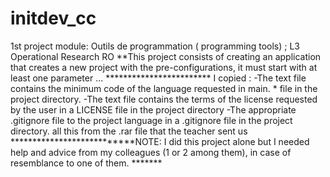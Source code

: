 # initdev_cc

1st project module: Outils de programmation ( programming tools) ; L3 Operational Research RO
**This project consists of creating an application that creates a new project with the pre-configurations, it must start with at least one parameter ... ************************
I copied :
-The text file contains the minimum code of the language requested in main. * file in the project directory.
-The text file contains the terms of the license requested by the user in a LICENSE file in the project directory
-The appropriate .gitignore file to the project language in a .gitignore file in the project directory.
all this from the .rar file that the teacher sent us
***************************NOTE:
I did this project alone but I needed help and advice from my colleagues (1 or 2 among them), in case of resemblance to one of them. *******
